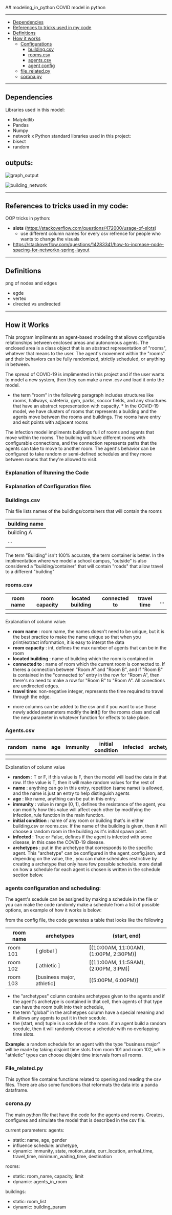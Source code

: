 A# modeling_in_python
COVID model in python

---
 - [Dependencies](#depend)
 - [References to tricks used in my code](#refer)
 - [Definitions](#defin)
 - [How it works](#works)
     - [Configurations](#configurations)
         - [building.csv](#building)
         - [rooms.csv](#rooms)
         - [agents.csv](#agents)
         - [agent config](#ag_config)
     - [file_related.py](#file_related)
     - [corona.py](#corona)

---
<a id = "depend"></a> 

## Dependencies
Libraries used in this model:
- Matplotlib
- Pandas
- Numpy
- network x
Python standard libraries used in this project:
- bisect
- random


## outputs:
![graph_output](IMAGES/Figure_1.png)

![building_network](IMAGES/Figure_2.png)

---
<a id = "refer"></a> 

## References to tricks used in my code:
OOP tricks in python:
- __slots__ (https://stackoverflow.com/questions/472000/usage-of-slots)
    - use different column names for every csv
refrence for people who wants to change the visuals
- https://stackoverflow.com/questions/14283341/how-to-increase-node-spacing-for-networkx-spring-layout

---
<a id = "defin"></a>

## Definitions

png of nodes and edges
- egde
- vertex
- directed vs undirected

---

<a id = "works"></a> 

## How it Works

This program impliments an agent-based modeling that allows configurable relationships between enclosed areas and autonomous agents.  The enclosed area is a class object that is an abstract representation of "rooms", whatever that means to the user.  The agent's movement within the "rooms" and their behaviors can be fully randomized, strictly scheduled, or anything in between.

The spread of COVID-19 is implimented in this project and if the user wants to model a new system, then they can make a new .csv and load it onto the model.


* the term "room" in the following paragraph includes structures like rooms, hallways, cafeteria, gym, parks, soccor fields, and any structures that have an abstract representation with capacity. *
In the COVID-19 model, we have clusters of rooms that represents a building and the agents move between the rooms and buildings.  The rooms have entry and exit points with adjacent rooms 

The infection model impliments buildings full of rooms and agents that move within the rooms. The building will have different rooms with configurable connections, and the connection represents paths that the agents can take to move to another room. The agent's behavior can be configured to take random or semi-defined schedules and they move between rooms that they're allowed to visit.   

<a id = "configurations"></a>

### Explanation of Running the Code
<Insert Explanation Here>

### Explanation of Configuration files



<a id = "Building"></a> 

### Buildings.csv
This file lists names of the buildings/containers that will contain the rooms

| building name |
|--|
| building A |
|...|
|   |

The term "Building" isn't 100% accurate, the term container is better.
In the implimentation where we model a school campus, "outside" is also considered a "building/container" that will contain "roads" that allow travel to a different "building"
<a id = "rooms"></a> 

### rooms.csv 

| room name | room capacity | located building | connected to | travel time | ... |
|-------------|---------------|------------------|--------------|-------------|-----|
|             |               |                  |              |             |     |
|               |               |               |               |           |       |   

Explanation of column value:
- **room name** : room name, the names doesn't need to be unique, but it is the best practice to make the name unique so that when you print/extract information, it is easy to interpt the data
- **room capacity** : int, defines the max number of agents that can be in the room
- **located building** : name of building which the room is contained in
- **connected to** : name of room which the current room is connected to.  If theres a connection between "Room A" and "Room B", and if "Room B" is contained in the "connected to" entry in the row for "Room A", then there's no need to make a row for "Room B" to "Room A". All conections are undirected edges.
- **travel time**:  non-negative integer, represents the time required to travel through the edge. 
* more columns can be added to the csv and if you want to use those newly added parameters modify the __init__() for the rooms class and call the new parameter in whatever function for effects to take place.

<a id = "agents"></a> 

### Agents.csv

| random | name | age | immunity | initial condition | infected | archetypes |
|--------|------|-----|----------|-------------------|----------|------------|
|        |      |     |          |                   |          |            |
|       |       |   |           |                   |           |           |

Explanation of column value
- **random** : T or F, if this value is F, then the model will load the data in that row.  If the value is T, then it will make random values for the rest of 
- **name** : anything can go in this entry, repetition (same name) is allowed, and the name is just an entry to help distinguish agents
- **age** : like name, anything can be put in this entry.
- **immunity** : value in range [0, 1], defines the resistance of the agent, you can modify how this value will affect each other by modifying the infection_rule function in the main function.
- **initial condition** : name of any room or building that's in either building.csv or rooms.csv.  If the name of the building is given, then it will choose a random room in the building as it's initial spawn point. 
- **infected** : True or False, defines if the agent is infected with some disease, in this case the COVID-19 disease.
- **archetypes** : put in the archetype that corresponds to the specific agent.  This "archetype" can be configured in the agent_config.json, and depending on the value, the , you can make schedules restrictive by creating a archetype that only have few possible schedule.  more detail on how a schedule for each agent is chosen is written in the schedule section below.

<a id = "ag_config"></a> 

### agents configuration and scheduling:

The agent's scedule can be assigned by making a schedule in the file or you can make the code randomly make a schedule from a list of possible options, an example of how it works is below:

from the config file, the code generates a table that looks like the following

| room name | archetypes | (start, end) |
|---|-----|----|
| room 101 | [ global ] | [(10:00AM, 11:00AM), (1:00PM, 2:30PM)] |
| room 102 | [ athletic ] | [(11:00AM, 11:59AM), (2:00PM, 3:PM)] |
| room 103 | [business major, athletic] | [(5:00PM,  6:00PM)] |

- the "archetypes" column contains archetypes given to the agents and if the agent's archetype is contained in that cell, then agents of that type can have the room built into their schedule,
- the term "global" in the archetypes column have a special meaning and it allows any agents to put it in their scedule.
- the (start, end) tuple is a scedule of the room. if an agent build a random scedule, then it will randomly choose a schedule with no overlapping time slots.

**Example**: a random schedule for an agent with the type "business major" will be made by taking disjoint time slots from room 101 and room 102, while "athletic" types can choose disjoint time intervals from all rooms.



<a id = "file_related"></a> 

### File_related.py
This python file contains functions related to opening and reading the csv files.  There are also some functions that reformats the data into a panda dataframe.

<a id = "corona"></a>

### corona.py

The main python file that have the code for the agents and rooms.  Creates, configures and simulate the model that is described in the csv file.

current parameters:
agents: 
- static: name, age, gender 
- influence schedule: archetype, 
- dynamic: immunity, state, motion_state, curr_location, arrival_time, travel_time, minimum_waiting_time, destination

rooms:
- static: room_name, capacity, limit
- dynamic: agents_in_room


buildings:
- static: room_list
- dynamic: building_param